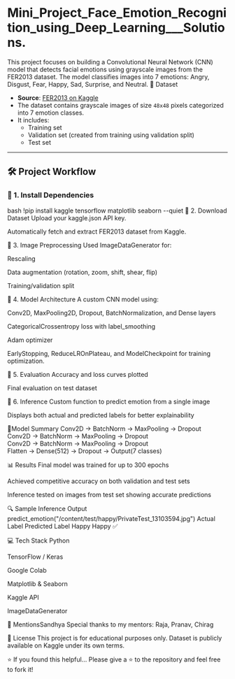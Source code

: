 # Mini_Project_Face_Emotion_Recognition_using_Deep_Learning___Solutions.
This project focuses on building a Convolutional Neural Network (CNN) model that detects facial emotions using grayscale images from the FER2013 dataset. The model classifies images into 7 emotions: Angry, Disgust, Fear, Happy, Sad, Surprise, and Neutral.
 📂 Dataset

- **Source**: [FER2013 on Kaggle](https://www.kaggle.com/datasets/msambare/fer2013)
- The dataset contains grayscale images of size `48x48` pixels categorized into 7 emotion classes.
- It includes:
  - Training set
  - Validation set (created from training using validation split)
  - Test set

---

## 🛠️ Project Workflow

### 📌 1. Install Dependencies
bash
!pip install kaggle tensorflow matplotlib seaborn --quiet
📌 2. Download Dataset
Upload your kaggle.json API key.

Automatically fetch and extract FER2013 dataset from Kaggle.

📌 3. Image Preprocessing
Used ImageDataGenerator for:

Rescaling

Data augmentation (rotation, zoom, shift, shear, flip)

Training/validation split

📌 4. Model Architecture
A custom CNN model using:

Conv2D, MaxPooling2D, Dropout, BatchNormalization, and Dense layers

CategoricalCrossentropy loss with label_smoothing

Adam optimizer

EarlyStopping, ReduceLROnPlateau, and ModelCheckpoint for training optimization.

📌 5. Evaluation
Accuracy and loss curves plotted

Final evaluation on test dataset

📌 6. Inference
Custom function to predict emotion from a single image

Displays both actual and predicted labels for better explainability

🧠Model Summary
Conv2D → BatchNorm → MaxPooling → Dropout  
Conv2D → BatchNorm → MaxPooling → Dropout  
Conv2D → BatchNorm → MaxPooling → Dropout  
Flatten → Dense(512) → Dropout → Output(7 classes)

📊 Results
Final model was trained for up to 300 epochs

Achieved competitive accuracy on both validation and test sets

Inference tested on images from test set showing accurate predictions

🔍 Sample Inference Output
predict_emotion("/content/test/happy/PrivateTest_13103594.jpg")
Actual Label	Predicted Label
Happy	Happy ✅

💻 Tech Stack
Python

TensorFlow / Keras

Google Colab

Matplotlib & Seaborn

Kaggle API

ImageDataGenerator

🙌 MentionsSandhya
Special thanks to my mentors: Raja, Pranav, Chirag 

📁 License
This project is for educational purposes only. Dataset is publicly available on Kaggle under its own terms.

⭐️ If you found this helpful...
Please give a ⭐️ to the repository and feel free to fork it!

